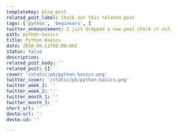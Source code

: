 ```yaml
---
templateKey: blog-post
related_post_label: Check out this related post
tags: ['python', 'beginners', ]
twitter_announcement: I just dropped a new post check it out.
path: python-basics
title: Python Basics
date: 2020-06-11T05:00:00Z
status: false
description:
related_post_body: ''
related_post: []
cover: '/static/pb/python-basics.png'
twitter_cover: '/static/pb/python-basics.png'
twitter_week_1: ''
twitter_week_2: ''
twitter_month_1: ''
twitter_month_3: ''
short_url: ''
devto-url: ''
devto-id: ''

---
```


<!--
<p style='text-align: center'>
<a href='https://waylonwalker.com/blog/python-basics'>
  <img
    style='width:500px; max-width:80%; margin: auto;'
    src="https://waylonwalker.com/python-basics.png"
    alt="Read more from the Python Basics article"
  />
  </a>
</p>

-->
